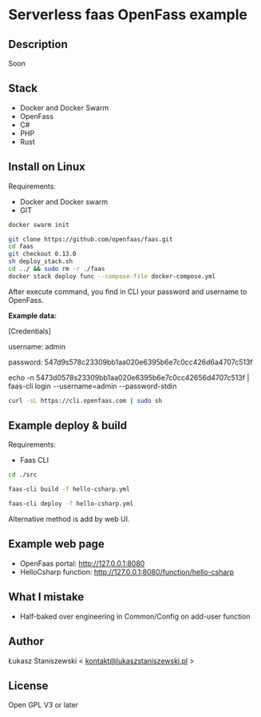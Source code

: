 # Serverless faas OpenFass example

## Description

Soon

## Stack

- Docker and Docker Swarm
- OpenFass
- C#
- PHP
- Rust

## Install on Linux

Requirements:
- Docker and Docker swarm
- GIT

```bash
docker swarm init

git clone https://github.com/openfaas/faas.git
cd faas
git checkout 0.13.0
sh deploy_stack.sh
cd ../ && sudo rm -r ./faas
docker stack deploy func --compose-file docker-compose.yml
```

After execute command, you find in CLI your password and username to OpenFass.

**Example data:**

[Credentials]

username: admin
 
password: 547d9s578c23309bb1aa020e6395b6e7c0cc426d6a4707c513f
 
echo -n 5473d0578s23309bb1aa020e6395b6e7c0cc42656d4707c513f | faas-cli login --username=admin --password-stdin

```bash
curl -sL https://cli.openfaas.com | sudo sh
```

## Example deploy & build

Requirements:
- Faas CLI

```bash
cd ./src

faas-cli build -f hello-csharp.yml

faas-cli deploy -f hello-csharp.yml
```

Alternative method is add by web UI.

## Example web page

- OpenFaas portal: http://127.0.0.1:8080
- HelloCsharp function: http://127.0.0.1:8080/function/hello-csharp 

## What I mistake

* Half-baked over engineering in Common/Config on add-user function

## Author

Łukasz Staniszewski < kontakt@lukaszstaniszewski.pl >

## License

Open GPL V3 or later